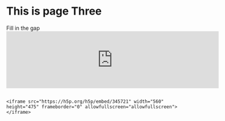 <h1>This is page Three </h1>
Fill in the gap

<iframe width="560" heidght="315" src=https://www.youtube.com/watch?v=YqxyFULA5iM" frameborder="0" allow="autoplay; encrypted-media" allowfullscreen> </iframe>
                                                                                                                                    
                                                                                                                                    <iframe src="https://h5p.org/h5p/embed/345721" width="560" height="475" frameborder="0" allowfullscreen="allowfullscreen"></iframe>

